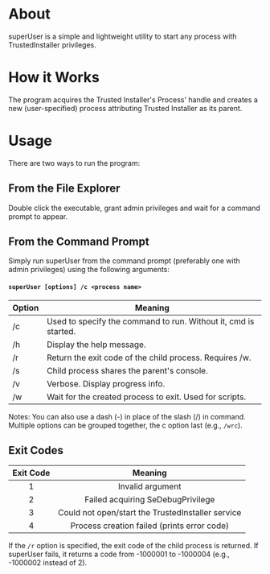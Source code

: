 # About
superUser is a simple and lightweight utility to start any process with TrustedInstaller privileges.

# How it Works
The program acquires the Trusted Installer's Process' handle and creates a new (user-specified) process attributing Trusted Installer as its parent.

# Usage
There are two ways to run the program:

## From the File Explorer
Double click the executable, grant admin privileges and wait for a command prompt to appear.

## From the Command Prompt
Simply run superUser from the command prompt (preferably one with admin privileges) using the following arguments:

#### ```superUser [options] /c <process name>```
|  Option |  Meaning                                                        |
|---------|-----------------------------------------------------------------|
| /c      | Used to specify the command to run. Without it, cmd is started. |
| /h      | Display the help message.                                       |
| /r      | Return the exit code of the child process. Requires /w.         |
| /s      | Child process shares the parent's console.                      |
| /v      | Verbose. Display progress info.                                 |
| /w      | Wait for the created process to exit. Used for scripts.         |

Notes: You can also use a dash (-) in place of the slash (/) in command.  
Multiple options can be grouped together, the c option last (e.g., `/wrc`).

## Exit Codes
| Exit Code |                      Meaning                      |
|:---------:|:-------------------------------------------------:|
|     1     | Invalid argument                                  |
|     2     | Failed acquiring SeDebugPrivilege                 |
|     3     | Could not open/start the TrustedInstaller service |
|     4     | Process creation failed (prints error code)       |

If the `/r` option is specified, the exit code of the child process is returned.
If superUser fails, it returns a code from -1000001 to -1000004 (e.g., -1000002 instead of 2).
